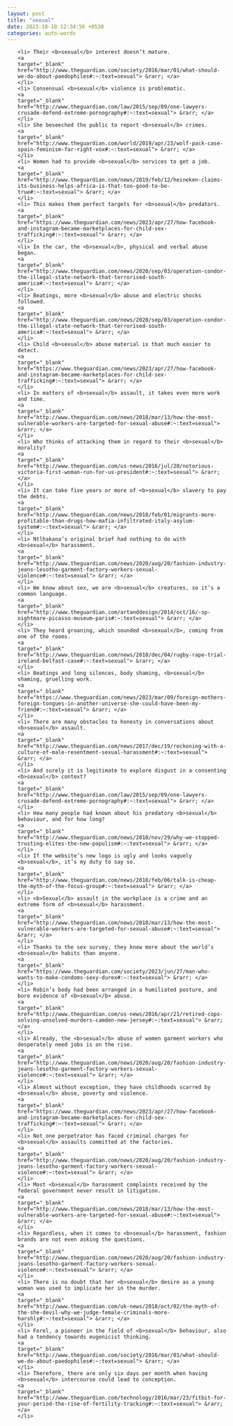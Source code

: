```yaml
---
layout: post
title: "sexual"
date: 2023-10-10 12:34:56 +0530
categories: auto-words
---
```

<ol>

    <li> Their <b>sexual</b> interest doesn’t mature.
    <a 
    target="_blank" 
    href="http://www.theguardian.com/society/2016/mar/01/what-should-we-do-about-paedophiles#:~:text=sexual"> &rarr; </a>
    </li>
    <li> Consensual <b>sexual</b> violence is problematic.
    <a 
    target="_blank" 
    href="http://www.theguardian.com/law/2015/sep/09/one-lawyers-crusade-defend-extreme-pornography#:~:text=sexual"> &rarr; </a>
    </li>
    <li> She beseeched the public to report <b>sexual</b> crimes.
    <a 
    target="_blank" 
    href="http://www.theguardian.com/world/2019/apr/23/wolf-pack-case-spain-feminism-far-right-vox#:~:text=sexual"> &rarr; </a>
    </li>
    <li> Women had to provide <b>sexual</b> services to get a job.
    <a 
    target="_blank" 
    href="http://www.theguardian.com/news/2019/feb/12/heineken-claims-its-business-helps-africa-is-that-too-good-to-be-true#:~:text=sexual"> &rarr; </a>
    </li>
    <li> This makes them perfect targets for <b>sexual</b> predators.
    <a 
    target="_blank" 
    href="https://www.theguardian.com/news/2023/apr/27/how-facebook-and-instagram-became-marketplaces-for-child-sex-trafficking#:~:text=sexual"> &rarr; </a>
    </li>
    <li> In the car, the <b>sexual</b>, physical and verbal abuse began.
    <a 
    target="_blank" 
    href="http://www.theguardian.com/news/2020/sep/03/operation-condor-the-illegal-state-network-that-terrorised-south-america#:~:text=sexual"> &rarr; </a>
    </li>
    <li> Beatings, more <b>sexual</b> abuse and electric shocks followed.
    <a 
    target="_blank" 
    href="http://www.theguardian.com/news/2020/sep/03/operation-condor-the-illegal-state-network-that-terrorised-south-america#:~:text=sexual"> &rarr; </a>
    </li>
    <li> Child <b>sexual</b> abuse material is that much easier to detect.
    <a 
    target="_blank" 
    href="https://www.theguardian.com/news/2023/apr/27/how-facebook-and-instagram-became-marketplaces-for-child-sex-trafficking#:~:text=sexual"> &rarr; </a>
    </li>
    <li> In matters of <b>sexual</b> assault, it takes even more work and time.
    <a 
    target="_blank" 
    href="http://www.theguardian.com/news/2018/mar/13/how-the-most-vulnerable-workers-are-targeted-for-sexual-abuse#:~:text=sexual"> &rarr; </a>
    </li>
    <li> Who thinks of attacking them in regard to their <b>sexual</b> morality?
    <a 
    target="_blank" 
    href="http://www.theguardian.com/us-news/2016/jul/20/notorious-victoria-first-woman-run-for-us-president#:~:text=sexual"> &rarr; </a>
    </li>
    <li> It can take five years or more of <b>sexual</b> slavery to pay the debts.
    <a 
    target="_blank" 
    href="http://www.theguardian.com/news/2018/feb/01/migrants-more-profitable-than-drugs-how-mafia-infiltrated-italy-asylum-system#:~:text=sexual"> &rarr; </a>
    </li>
    <li> Ntlhakana’s original brief had nothing to do with <b>sexual</b> harassment.
    <a 
    target="_blank" 
    href="http://www.theguardian.com/news/2020/aug/20/fashion-industry-jeans-lesotho-garment-factory-workers-sexual-violence#:~:text=sexual"> &rarr; </a>
    </li>
    <li> We know about sex, we are <b>sexual</b> creatures, so it’s a common language.
    <a 
    target="_blank" 
    href="http://www.theguardian.com/artanddesign/2014/oct/16/-sp-nightmare-picasso-museum-paris#:~:text=sexual"> &rarr; </a>
    </li>
    <li> They heard groaning, which sounded <b>sexual</b>, coming from one of the rooms.
    <a 
    target="_blank" 
    href="http://www.theguardian.com/news/2018/dec/04/rugby-rape-trial-ireland-belfast-case#:~:text=sexual"> &rarr; </a>
    </li>
    <li> Beatings and long silences, body shaming, <b>sexual</b> shaming, gruelling work.
    <a 
    target="_blank" 
    href="https://www.theguardian.com/news/2023/mar/09/foreign-mothers-foreign-tongues-in-another-universe-she-could-have-been-my-friend#:~:text=sexual"> &rarr; </a>
    </li>
    <li> There are many obstacles to honesty in conversations about <b>sexual</b> assault.
    <a 
    target="_blank" 
    href="http://www.theguardian.com/news/2017/dec/19/reckoning-with-a-culture-of-male-resentment-sexual-harassment#:~:text=sexual"> &rarr; </a>
    </li>
    <li> And surely it is legitimate to explore disgust in a consenting <b>sexual</b> context?
    <a 
    target="_blank" 
    href="http://www.theguardian.com/law/2015/sep/09/one-lawyers-crusade-defend-extreme-pornography#:~:text=sexual"> &rarr; </a>
    </li>
    <li> How many people had known about his predatory <b>sexual</b> behaviour, and for how long?
    <a 
    target="_blank" 
    href="http://www.theguardian.com/news/2018/nov/29/why-we-stopped-trusting-elites-the-new-populism#:~:text=sexual"> &rarr; </a>
    </li>
    <li> If the website’s new logo is ugly and looks vaguely <b>sexual</b>, it’s my duty to say so.
    <a 
    target="_blank" 
    href="http://www.theguardian.com/news/2018/feb/06/talk-is-cheap-the-myth-of-the-focus-group#:~:text=sexual"> &rarr; </a>
    </li>
    <li> <b>Sexual</b> assault in the workplace is a crime and an extreme form of <b>sexual</b> harassment.
    <a 
    target="_blank" 
    href="http://www.theguardian.com/news/2018/mar/13/how-the-most-vulnerable-workers-are-targeted-for-sexual-abuse#:~:text=sexual"> &rarr; </a>
    </li>
    <li> Thanks to the sex survey, they know more about the world’s <b>sexual</b> habits than anyone.
    <a 
    target="_blank" 
    href="https://www.theguardian.com/society/2023/jun/27/man-who-wants-to-make-condoms-sexy-durex#:~:text=sexual"> &rarr; </a>
    </li>
    <li> Robin’s body had been arranged in a humiliated posture, and bore evidence of <b>sexual</b> abuse.
    <a 
    target="_blank" 
    href="http://www.theguardian.com/us-news/2016/apr/21/retired-cops-solving-unsolved-murders-camden-new-jersey#:~:text=sexual"> &rarr; </a>
    </li>
    <li> Already, the <b>sexual</b> abuse of women garment workers who desperately need jobs is on the rise.
    <a 
    target="_blank" 
    href="http://www.theguardian.com/news/2020/aug/20/fashion-industry-jeans-lesotho-garment-factory-workers-sexual-violence#:~:text=sexual"> &rarr; </a>
    </li>
    <li> Almost without exception, they have childhoods scarred by <b>sexual</b> abuse, poverty and violence.
    <a 
    target="_blank" 
    href="https://www.theguardian.com/news/2023/apr/27/how-facebook-and-instagram-became-marketplaces-for-child-sex-trafficking#:~:text=sexual"> &rarr; </a>
    </li>
    <li> Not one perpetrator has faced criminal charges for <b>sexual</b> assaults committed at the factories.
    <a 
    target="_blank" 
    href="http://www.theguardian.com/news/2020/aug/20/fashion-industry-jeans-lesotho-garment-factory-workers-sexual-violence#:~:text=sexual"> &rarr; </a>
    </li>
    <li> Most <b>sexual</b> harassment complaints received by the federal government never result in litigation.
    <a 
    target="_blank" 
    href="http://www.theguardian.com/news/2018/mar/13/how-the-most-vulnerable-workers-are-targeted-for-sexual-abuse#:~:text=sexual"> &rarr; </a>
    </li>
    <li> Regardless, when it comes to <b>sexual</b> harassment, fashion brands are not even asking the questions.
    <a 
    target="_blank" 
    href="http://www.theguardian.com/news/2020/aug/20/fashion-industry-jeans-lesotho-garment-factory-workers-sexual-violence#:~:text=sexual"> &rarr; </a>
    </li>
    <li> There is no doubt that her <b>sexual</b> desire as a young woman was used to implicate her in the murder.
    <a 
    target="_blank" 
    href="http://www.theguardian.com/uk-news/2018/oct/02/the-myth-of-the-she-devil-why-we-judge-female-criminals-more-harshly#:~:text=sexual"> &rarr; </a>
    </li>
    <li> Forel, a pioneer in the field of <b>sexual</b> behaviour, also had a tendency towards eugenicist thinking.
    <a 
    target="_blank" 
    href="http://www.theguardian.com/society/2016/mar/01/what-should-we-do-about-paedophiles#:~:text=sexual"> &rarr; </a>
    </li>
    <li> Therefore, there are only six days per month when having <b>sexual</b> intercourse could lead to conception.
    <a 
    target="_blank" 
    href="http://www.theguardian.com/technology/2016/mar/23/fitbit-for-your-period-the-rise-of-fertility-tracking#:~:text=sexual"> &rarr; </a>
    </li>